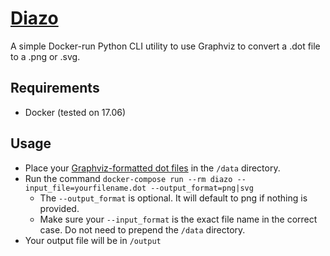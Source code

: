 # [Diazo](https://en.wikipedia.org/wiki/Whiteprint#The_diazo_printing_process)
A simple Docker-run Python CLI utility to use Graphviz to convert a .dot file to a .png or .svg.

## Requirements
- Docker (tested on 17.06)

## Usage
- Place your [Graphviz-formatted dot files](http://www.graphviz.org/content/dot-language) in the `/data` directory.
- Run the command `docker-compose run --rm diazo --input_file=yourfilename.dot --output_format=png|svg`
  - The `--output_format` is optional. It will default to png if nothing is provided.
  - Make sure your `--input_format` is the exact file name in the correct case. Do not need to prepend the `/data` directory.
- Your output file will be in `/output`